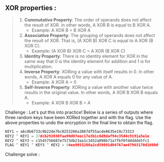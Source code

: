 ## XOR properties :

> 
> 
> 1. **Commutative Property**: The order of operands does not affect the result of XOR. In other words, A XOR B is equal to B XOR A.
>     - Example: A XOR B = B XOR A
> 2. **Associative Property**: The grouping of operands does not affect the result of XOR. That is, (A XOR B) XOR C is equal to A XOR (B XOR C).
>     - Example: (A XOR B) XOR C = A XOR (B XOR C)
> 3. **Identity Property**: There is no identity element for XOR in the same way that 0 is the identity element for addition and 1 is for multiplication.
> 4. **Inverse Property**: XORing a value with itself results in 0. In other words, A XOR A equals 0 for any value of A.
>     - Example: A XOR A = 0
> 5. **Self-Inverse Property**: XORing a value with another value twice results in the original value. In other words, A XOR B XOR B equals A.
>     - Example: A XOR B XOR B = A

Challenge :
Let's put this into practice! Below is a series of outputs where three random keys have been XORed together and with the flag. Use the above properties to undo the encryption in the final line to obtain the flag.

```python
KEY1 = a6c8b6733c9b22de7bc0253266a3867df55acde8635e19c73313
KEY2 ^ KEY1 = 37dcb292030faa90d07eec17e3b1c6d8daf94c35d4c9191a5e1e
KEY2 ^ KEY3 = c1545756687e7573db23aa1c3452a098b71a7fbf0fddddde5fc1
FLAG ^ KEY1 ^ KEY3 ^ KEY2 = 04ee9855208a2cd59091d04767ae47963170d1660df7f56f5faf
```

Challenge solve :
